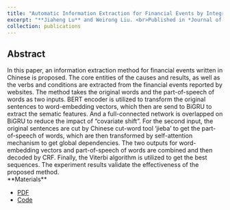 ```yaml
---
title: "Automatic Information Extraction for Financial Events by Integrating BiGRU and Attention Mechanism"
excerpt: "**Jiaheng Lu** and Weirong Liu. <br>Published in *Journal of Physics: Conference Series*, 2022"
collection: publications
---
```


<h2>Abstract</h2>
In this paper, an information extraction method for financial events written in Chinese is proposed. The core entities of the causes and results, as well as the verbs and
conditions are extracted from the financial events reported by websites. The method takes the original words and the part-of-speech of words as two inputs. BERT encoder is utilized to
transform the original sentences to word-embedding vectors, which then are send to BiGRU to extract the sematic features. And a full-connected network is overlapped on BiGRU to reduce
the impact of “covariate shift”. For the second input, the original sentences are cut by Chinese cut-word tool ‘jieba’ to get the part-of-speech of words, which are then transformed by
self-attention mechanism to get global dependencies. The two outputs for word-embedding vectors and part-of-speech of words are combined and then decoded by CRF. Finally, the
Viterbi algorithm is utilized to get the best sequences. The experiment results validate the effectiveness of the proposed method.
      
<br>
**Materials**
<ul>
<li><a href="http://JhengLu.github.io/files/paper2.pdf">PDF</a></li>
<li><a href="https://github.com/JhengLu/Cause-Effect-Relation-Extraction-from-Text-of-Financial-Events">Code</a></li>
</ul>
